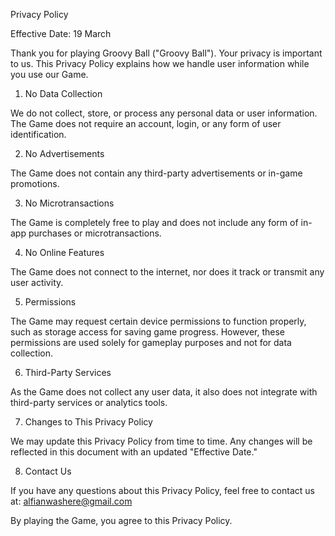 Privacy Policy

Effective Date: 19 March

Thank you for playing Groovy Ball ("Groovy Ball"). Your privacy is important to us. This Privacy Policy explains how we handle user information while you use our Game.

1. No Data Collection

We do not collect, store, or process any personal data or user information. The Game does not require an account, login, or any form of user identification.

2. No Advertisements

The Game does not contain any third-party advertisements or in-game promotions.

3. No Microtransactions

The Game is completely free to play and does not include any form of in-app purchases or microtransactions.

4. No Online Features

The Game does not connect to the internet, nor does it track or transmit any user activity.

5. Permissions

The Game may request certain device permissions to function properly, such as storage access for saving game progress. However, these permissions are used solely for gameplay purposes and not for data collection.

6. Third-Party Services

As the Game does not collect any user data, it also does not integrate with third-party services or analytics tools.

7. Changes to This Privacy Policy

We may update this Privacy Policy from time to time. Any changes will be reflected in this document with an updated "Effective Date."

8. Contact Us

If you have any questions about this Privacy Policy, feel free to contact us at: alfianwashere@gmail.com

By playing the Game, you agree to this Privacy Policy.
